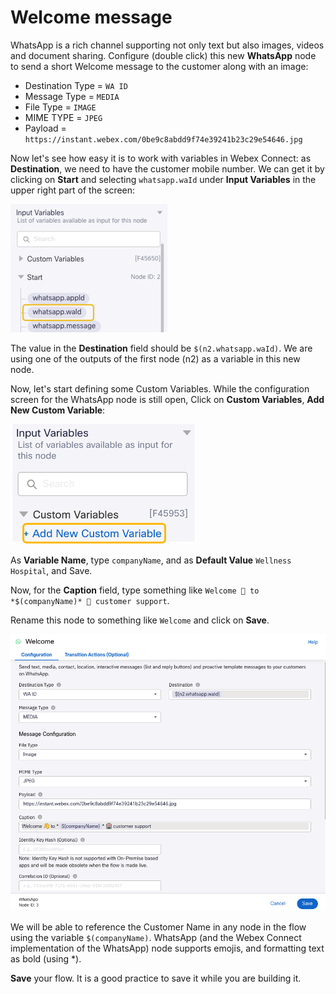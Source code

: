 # Welcome message

WhatsApp is a rich channel supporting not only text but also images, videos and document sharing. Configure (double click) this new **WhatsApp** node to send a short Welcome message to the customer along with an image:

   - Destination Type = `WA ID`
   - Message Type = `MEDIA`
   - File Type = `IMAGE`
   - MIME TYPE = `JPEG`
   - Payload = `https://instant.webex.com/0be9c8abdd9f74e39241b23c29e54646.jpg`

   Now let's see how easy it is to work with variables in Webex Connect:
   as **Destination**, we need to have the customer mobile number. We can get it by clicking on **Start** and selecting ``whatsapp.waId`` under **Input Variables** in the upper right part of the screen:

   ![First WA Node](images/first_wa_node.png)

   The value in the **Destination** field should be ``$(n2.whatsapp.waId)``. We are using one of the outputs of the first node (n2) as a variable in this new node.

   Now, let's start defining some Custom Variables. While the configuration screen for the WhatsApp node is still open, Click on **Custom Variables**, **Add New Custom Variable**:

   ![alt text](images/custom-vars.png)

   As **Variable Name**, type ``companyName``, and as **Default Value** ``Wellness Hospital``, and Save.

   Now, for the **Caption** field, type something like ``Welcome 👋 to *$(companyName)* 🏥 customer support``.
   
   Rename this node to something like `Welcome` and click on **Save**.

   ![alt text](images/welcome.png)

   We will be able to reference the Customer Name in any node in the flow using the variable ``$(companyName)``. WhatsApp (and the Webex Connect implementation of the WhatsApp) node supports emojis, and formatting text as bold (using *).

   **Save** your flow. It is a good practice to save it while you are building it.
